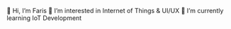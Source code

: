👋 Hi, I’m Faris
👀 I’m interested in Internet of Things & UI/UX
🌱 I’m currently learning IoT Development
<!---
fanTaux/fanTaux is a ✨ special ✨ repository because its `README.md` (this file) appears on your GitHub profile.
You can click the Preview link to take a look at your changes.
--->
